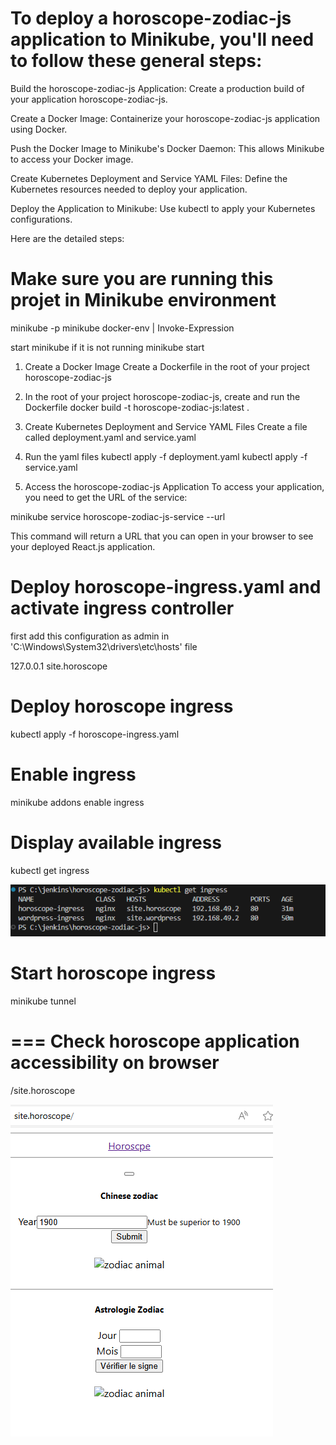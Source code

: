 
# To deploy a horoscope-zodiac-js application to Minikube, you'll need to follow these general steps:

Build the horoscope-zodiac-js Application: Create a production build of your application horoscope-zodiac-js.

Create a Docker Image: Containerize your horoscope-zodiac-js application using Docker.

Push the Docker Image to Minikube's Docker Daemon: This allows Minikube to access your Docker image.

Create Kubernetes Deployment and Service YAML Files: Define the Kubernetes resources needed to deploy your application.

Deploy the Application to Minikube: Use kubectl to apply your Kubernetes configurations.

Here are the detailed steps:

# Make sure you are running this projet in Minikube environment
minikube -p minikube docker-env | Invoke-Expression

start minikube if it is not running
minikube start

1. Create a Docker Image
Create a Dockerfile in the root of your project horoscope-zodiac-js

2. In the root of your project horoscope-zodiac-js, create and run the Dockerfile
docker build -t horoscope-zodiac-js:latest .

4. Create Kubernetes Deployment and Service YAML Files
Create a file called deployment.yaml and service.yaml

5. Run the yaml files
kubectl apply -f deployment.yaml
kubectl apply -f service.yaml

6. Access the horoscope-zodiac-js Application
To access your application, you need to get the URL of the service:

minikube service horoscope-zodiac-js-service --url

This command will return a URL that you can open in your browser to see your deployed React.js application.

# Deploy horoscope-ingress.yaml and activate ingress controller 

first add this configuration as admin in 'C:\Windows\System32\drivers\etc\hosts' file

127.0.0.1 site.horoscope

# Deploy horoscope ingress
kubectl apply -f horoscope-ingress.yaml

# Enable ingress
minikube addons enable ingress

# Display available ingress
kubectl get ingress

![alt text](src/images/image1.png)

# Start horoscope ingress
minikube tunnel

=== Check horoscope application accessibility on browser
==============================================================================================

/site.horoscope

![alt text](src/images/image2.png)